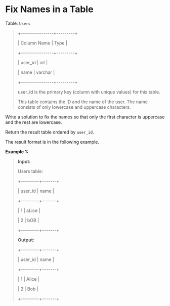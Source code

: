# Fix Names in a Table

Table: <code>Users</code>
>
> +----------------+---------+
>
> | Column Name    | Type    |
>
> +----------------+---------+
>
> | user_id        | int     |
>
> | name           | varchar |
>
> +----------------+---------+
>
> user_id is the primary key (column with unique values) for this table.
>
> This table contains the ID and the name of the user. The name consists of only lowercase and uppercase characters.


Write a solution to fix the names so that only the first character is uppercase and the rest are lowercase.

Return the result table ordered by <code>user_id</code>.

The result format is in the following example.


**Example 1:**
>
> **Input:**
>
> Users table:
>
> +---------+-------+
>
> | user_id | name  |
>
> +---------+-------+
>
> | 1       | aLice |
>
> | 2       | bOB   |
>
> +---------+-------+
>
> **Output:**
>
> +---------+-------+
>
> | user_id | name  |
>
> +---------+-------+
>
> | 1       | Alice |
>
> | 2       | Bob   |
>
> +---------+-------+
